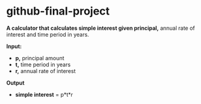 # github-final-project
**A calculator that calculates simple interest given principal,** annual rate of interest and time period in years.

**Input:**

- **p,** principal amount
- **t,** time period in years
- **r,** annual rate of interest

**Output**
- **simple interest** = p\*t\*r
